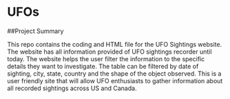 # UFOs

##Project Summary

This repo contains the coding and HTML file for the UFO Sightings website. The website has all information provided of UFO sightings recorder until today. The website helps the user filter the information to the specific details they want to investigate. The table can be filtered by date of sighting, city, state, country and the shape of the object observed. This is a user friendly site that will allow UFO enthusiasts to gather information about all recorded sightings across US and Canada.
